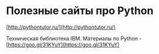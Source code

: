 # Полезные сайты про Python

[http://pythontutor.ru/](http://pythontutor.ru/)

Техническая библиотека IBM. Материалы по Python - [https://goo.gl/31KYuY](https://goo.gl/31KYuY)

